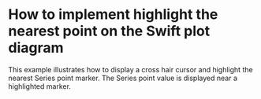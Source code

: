 # How to implement highlight the nearest point on the Swift plot diagram


<p>This example illustrates how to display a cross hair cursor and highlight the nearest Series point marker. The Series point value is displayed near a highlighted marker.</p>

<br/>


